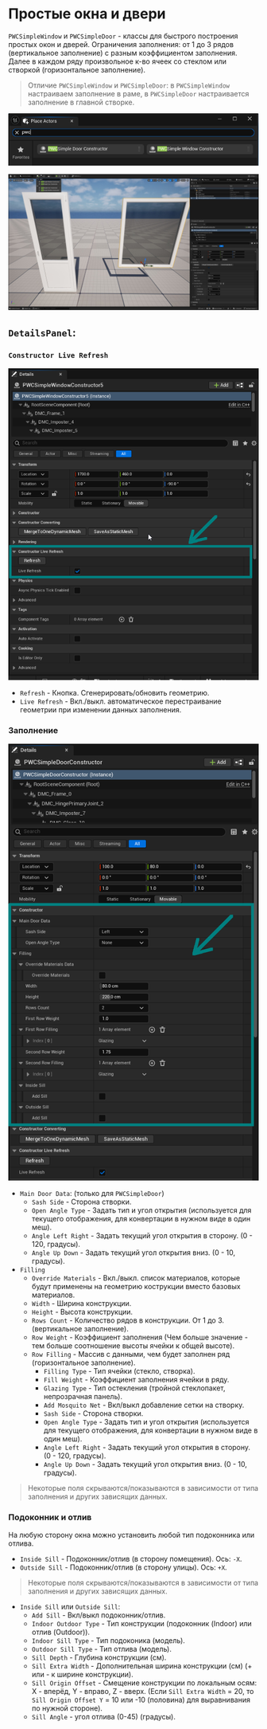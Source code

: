 # Простые окна и двери

`PWCSimpleWindow` и `PWCSimpleDoor` - классы для быстрого построения простых окон и дверей. Ограничения заполнения: от 1 до 3 рядов (вертикальное заполнение) с разным коэффициентом заполнения. Далее в каждом ряду произвольное к-во ячеек со стеклом или створкой (горизонтальное заполнение).

> Отличие `PWCSimpleWindow` и `PWCSimpleDoor`: в `PWCSimpleWindow` настраиваем заполнение в раме, в `PWCSimpleDoor` настраивается заполнение в главной створке.

![](../img/SimpleConstructor1.png ':size=50%')

![](../img/SimpleConstructor2.jpg ':size=50%')

## `DetailsPanel`:

### `Constructor Live Refresh`

![](../img/ConstructorLiveRefresh0.png ':size=20%')

- `Refresh` - Кнопка. Сгенерировать/обновить геометрию.
- `Live Refresh` - Вкл./выкл. автоматическое перестраивание геометрии при изменении данных заполнения.

### Заполнение

![](../img/SimpleConstructor0.png ':size=20%')

- `Main Door Data`: (только для `PWCSimpleDoor`)
	- `Sash Side` - Сторона створки.
	- `Open Angle Type` - Задать тип и угол открытия (используется для текущего отображения, для конвертации в нужном виде в один меш).
	- `Angle Left Right` - Задать текущий угол открытия в сторону. (0 - 120, градусы).
	- `Angle Up Down` - Задать текущий угол открытия вниз. (0 - 10, градусы).
- `Filling`
	- `Override Materials` - Вкл./выкл. список материалов, которые будут применены на геометрию кострукции вместо базовых материалов.
	- `Width` - Ширина конструкции.
	- `Height` - Высота конструкции.
	- `Rows Count` - Количество рядов в конструкции. От 1 до 3. (вертикальное заполнение).
	- `Row Weight` - Коэффициент заполнения (Чем больше значение - тем больше соотношение высоты ячейки к общей высоте).
	- `Row Filling` - Массив с данными, чем будет заполнен ряд (горизонтальное заполнение).
		- `Filling Type` - Тип ячейки (стекло, створка).
		- `Fill Weight` - Коэффициент заполнения ячейки в ряду.
		- `Glazing Type` - Тип остекления (тройной стеклопакет, непрозрачная панель).
		- `Add Mosquito Net` - Вкл/выкл добавление сетки на створку.
		- `Sash Side` - Сторона створки.
		- `Open Angle Type` - Задать тип и угол открытия (используется для текущего отображения, для конвертации в нужном виде в один меш).
		- `Angle Left Right` - Задать текущий угол открытия в сторону. (0 - 120, градусы).
		- `Angle Up Down` - Задать текущий угол открытия вниз. (0 - 10, градусы).

> Некоторые поля скрываются/показываются в зависимости от типа заполнения и других зависящих данных.

### Подоконник и отлив

На любую сторону окна можно установить любой тип подоконника или отлива.

- `Inside Sill` - Подоконник/отлив (в сторону помещения). Ось: `-X`.
- `Outside Sill` - Подоконник/отлив (в сторону улицы). Ось: `+X`.

> Некоторые поля скрываются/показываются в зависимости от типа заполнения и других зависящих данных.

- `Inside Sill` или `Outside Sill`:
	- `Add Sill` - Вкл/выкл подоконник/отлив.
	- `Indoor Outdoor Type` - Тип конструкции (подоконник (Indoor) или отлив (Outdoor)).
	- `Indoor Sill Type` - Тип подоконика (модель).
	- `Outdoor Sill Type` - Тип отлива (модель).
	- `Sill Depth` - Глубина конструкции (см). 
	- `Sill Extra Width` - Дополнительная ширина конструкции (см) (+ или - к ширине конструкции).
	- `Sill Origin Offset` - Смещение конструкции по локальным осям: X - вперёд, Y - вправо, Z - вверх. (Если `Sill Extra Width` = 20, то `Sill Origin Offset Y` = 10 или -10 (половина) для выравнивания по нужной стороне).
	- `Sill Angle` - угол отлива (0-45) (градусы).
	